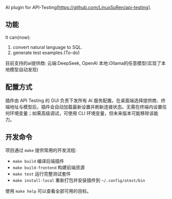AI plugin for API-Testing[https://github.com/LinuxSuRen/api-testing].

## 功能
It can(now):
1. convert natural language to SQL.
2. generate test examples.(To-do)

目前支持的ai提供商:
云端:DeepSeek, OpenAI
本地:Ollama的任意模型(实现了本地模型自动发现)

## 配置方式

插件由 API Testing 的 GUI 负责下发所有 AI 服务配置。在桌面端选择提供商、终端地址与模型后，插件会自动加载最新设置并刷新连接状态。无需在终端内设置任何环境变量；如需高级调试，可使用 CLI 环境变量，但未来版本可能移除该能力。

## 开发命令

项目通过 `make` 提供常用的开发流程:
- `make build` 编译后端插件
- `make build-frontend` 构建前端资源
- `make test` 运行完整测试套件
- `make install-local` 重新打包并安装插件到 `~/.config/atest/bin`

使用 `make help` 可以查看全部可用的目标。
